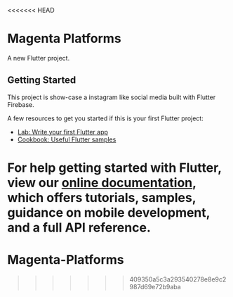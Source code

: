 <<<<<<< HEAD
# Magenta Platforms

A new Flutter project.

## Getting Started

This project is show-case a instagram like social media built with Flutter Firebase.

A few resources to get you started if this is your first Flutter project:

- [Lab: Write your first Flutter app](https://flutter.dev/docs/get-started/codelab)
- [Cookbook: Useful Flutter samples](https://flutter.dev/docs/cookbook)

For help getting started with Flutter, view our
[online documentation](https://flutter.dev/docs), which offers tutorials,
samples, guidance on mobile development, and a full API reference.
=======
# Magenta-Platforms
>>>>>>> 409350a5c3a293540278e8e9c2987d69e72b9aba
